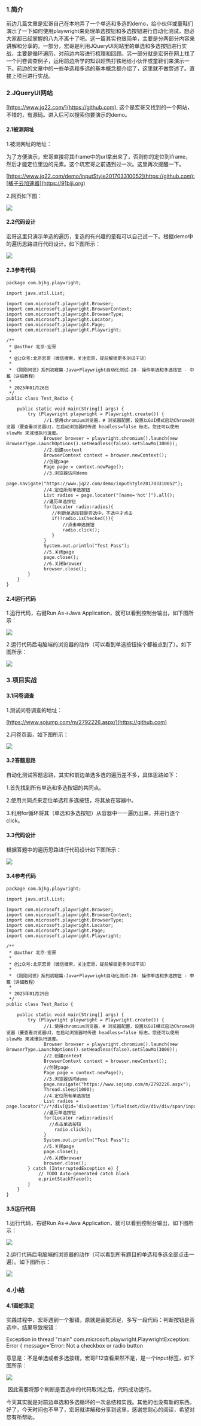 ### 1.简介

前边几篇文章是宏哥自己在本地弄了一个单选和多选的demo，给小伙伴或童鞋们演示了一下如何使用playwright来处理单选按钮和多选按钮进行自动化测试，想必大家都已经掌握的八九不离十了吧。这一篇其实也很简单，主要是分两部分内容来讲解和分享的。一部分，宏哥是利用JQueryUI网站里的单选和多选按钮进行实战，主要是循环遍历，对前边内容进行梳理和回顾。另一部分就是宏哥在网上找了一个问卷调查例子，运用前边所学的知识趁热打铁地给小伙伴或童鞋们来演示一下。前边的文章中的一些单选和多选的基本概念都介绍了，这里就不做赘述了。直接上项目进行实战。

### 2.JQueryUI网站

[https://www.jq22.com/](https://github.com)  这个是宏哥又找到的一个网站，不错的，有源码。进入后可以搜索你要演示的demo。

#### 2.1被测网址

1.被测网址的地址：

为了方便演示，宏哥直接将其iframe中的url拿出来了，否则你的定位到iframe，然后才能定位里边的元素。这个坑宏哥之前遇到过一次。这里再次提醒一下。

[https://www.jq22.com/demo/inputStyle201703310052](https://github.com):[橘子云加速器](https://91biji.org)

2.网页如下图：

![](https://img2023.cnblogs.com/blog/1232840/202311/1232840-20231102085818458-1083323957.png)

#### 2.2代码设计

宏哥这里只演示单选的遍历，复选的有兴趣的童鞋可以自己试一下。根据demo中的遍历思路进行代码设计。如下图所示：

![](https://img2024.cnblogs.com/blog/1232840/202501/1232840-20250121165549843-1408884004.png)

#### 2.3参考代码

```
package com.bjhg.playwright;

import java.util.List;

import com.microsoft.playwright.Browser;
import com.microsoft.playwright.BrowserContext;
import com.microsoft.playwright.BrowserType;
import com.microsoft.playwright.Locator;
import com.microsoft.playwright.Page;
import com.microsoft.playwright.Playwright;

/**
 * @author 北京-宏哥
 * 
 * @公众号:北京宏哥（微信搜索，关注宏哥，提前解锁更多测试干货）
 * 
 * 《刚刚问世》系列初窥篇-Java+Playwright自动化测试-28- 操作单选和多选按钮 - 中篇（详细教程）
 *
 * 2025年01月26日
 */
public class Test_Radio {
    
    public static void main(String[] args) {
        try (Playwright playwright = Playwright.create()) {
              //1.使用chromium浏览器，# 浏览器配置，设置以GUI模式启动Chrome浏览器（要查看浏览器UI，在启动浏览器时传递 headless=false 标志。您还可以使用 slowMo 来减慢执行速度。
              Browser browser = playwright.chromium().launch(new BrowserType.LaunchOptions().setHeadless(false).setSlowMo(3000));
              //2.创建context
              BrowserContext context = browser.newContext();
              //创建page
              Page page = context.newPage();
              //3.浏览器访问demo
              page.navigate("https://www.jq22.com/demo/inputStyle201703310052");
              //4.定位所有单选按钮
              List radios = page.locator("[name='hot']").all();
              //遍历单选按钮
              for(Locator radio:radios){
                 //判断单选按钮是否选中，不选中才点击
                 if(!radio.isChecked()){
                     //点击单选按钮
                     radio.click(); 
                 }
              }
              System.out.println("Test Pass");
              //5.关闭page
              page.close();
              //6.关闭browser
              browser.close();
        }
    }
}
```

#### 2.4运行代码

1.运行代码，右键Run As->Java Application，就可以看到控制台输出，如下图所示：

![](https://img2024.cnblogs.com/blog/1232840/202501/1232840-20250121165653842-1111896393.png)

2.运行代码后电脑端的浏览器的动作（可以看到单选按钮挨个都被点到了）。如下图所示：

![](https://img2024.cnblogs.com/blog/1232840/202501/1232840-20250121165904419-1395048651.gif)

### 3.项目实战

#### 3.1问卷调查

1.测试问卷调查的地址：

[https://www.sojump.com/m/2792226.aspx/](https://github.com)

2.问卷页面，如下图所示：

![](https://img2020.cnblogs.com/blog/1232840/202110/1232840-20211018132830371-775475613.png)

#### 3.2答题思路

自动化测试答题思路，其实和前边单选多选的遍历差不多，具体思路如下：

1.首先找到所有单选和多选按钮的共同点。

2.使用共同点来定位单选和多选按钮，将其放在容器中。

3.利用for循环将其（单选和多选按钮）从容器中一一遍历出来，并进行逐个click。

#### 3.3代码设计

根据答题中的遍历思路进行代码设计如下图所示：

![](https://img2024.cnblogs.com/blog/1232840/202501/1232840-20250122153308636-53567262.png)

#### 3.4参考代码

```
package com.bjhg.playwright;

import java.util.List;

import com.microsoft.playwright.Browser;
import com.microsoft.playwright.BrowserContext;
import com.microsoft.playwright.BrowserType;
import com.microsoft.playwright.Locator;
import com.microsoft.playwright.Page;
import com.microsoft.playwright.Playwright;

/**
 * @author 北京-宏哥
 * 
 * @公众号:北京宏哥（微信搜索，关注宏哥，提前解锁更多测试干货）
 * 
 * 《刚刚问世》系列初窥篇-Java+Playwright自动化测试-28- 操作单选和多选按钮 - 中篇（详细教程）
 *
 * 2025年01月29日
 */
public class Test_Radio {
    
    public static void main(String[] args) {
        try (Playwright playwright = Playwright.create()) {
              //1.使用chromium浏览器，# 浏览器配置，设置以GUI模式启动Chrome浏览器（要查看浏览器UI，在启动浏览器时传递 headless=false 标志。您还可以使用 slowMo 来减慢执行速度。
              Browser browser = playwright.chromium().launch(new BrowserType.LaunchOptions().setHeadless(false).setSlowMo(3000));
              //2.创建context
              BrowserContext context = browser.newContext();
              //创建page
              Page page = context.newPage();
              //3.浏览器访问demo
              page.navigate("https://www.sojump.com/m/2792226.aspx");
              Thread.sleep(1000);
              //4.定位所有单选按钮
              List radios = page.locator("//*/div[@id='divQuestion']/fieldset/div/div/div/span/input/../a").all();
              //遍历单选按钮
              for(Locator radio:radios){
                //点击单选按钮
                  radio.click();
              }
              System.out.println("Test Pass");
              //5.关闭page
              page.close();
              //6.关闭browser
              browser.close();
        } catch (InterruptedException e) {
            // TODO Auto-generated catch block
            e.printStackTrace();
        }
    }
}
```

#### 3.5运行代码

1.运行代码，右键Run As->Java Application，就可以看到控制台输出，如下图所示：

![](https://img2024.cnblogs.com/blog/1232840/202501/1232840-20250122153800511-1806416598.png)

2.运行代码后电脑端的浏览器的动作（可以看到所有题目的单选和多选全部点击一遍）。如下图所示：

![](https://img2024.cnblogs.com/blog/1232840/202501/1232840-20250122153841894-165397100.gif)

### 4.小结

#### 4.1画蛇添足

实践过程中，宏哥遇到一个报错，原就是画蛇添足，多写一段代码：判断按钮是否选中，结果导致报错：

Exception in thread "main" com.microsoft.playwright.PlaywrightException: Error { message='Error: Not a checkbox or radio button

意思是：不是单选或者多选按钮，宏哥F12查看果然不是，是一个input标签，如下图所示：

![](https://img2024.cnblogs.com/blog/1232840/202501/1232840-20250122154432355-89520288.png)

 因此需要将那个判断是否选中的代码取消之后，代码成功运行。

今天其实就是对前边单选和多选循环的一次总结和实践。其他的也没有新的东西。好了，今天时间也不早了，宏哥就讲解和分享到这里，感谢您耐心的阅读，希望对您有所帮助。
